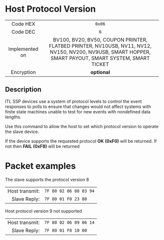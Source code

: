 # Host Protocol Version 

|                   |                       |
|:-----------------:|:---------------------:|
| Code HEX          | `0x06`                |
| Code DEC          | `6`                  |
| Implemented on    | BV100, BV20, BV50, COUPON PRINTER, FLATBED PRINTER, NV10USB, NV11, NV12, NV150, NV200, NV9USB, SMART HOPPER, SMART PAYOUT, SMART SYSTEM, SMART TICKET |
| Encryption        | **optional**          |

## Description
ITL SSP devices use a system of protocol levels to control the event responses to polls to
ensure that changes would not affect systems with finite state machines unable to test for
new events with non­defined data lengths.

Use this command to allow the host to set which protocol version to operate the slave
device.

If the device supports the requested protocol **OK** **(0xF0)** will be returned.
If not then **FAIL** **(0xF8)** will be returned
# Packet examples

The slave supports the protocol version 8

|                |                       |
|---------------:|:----------------------|
| Host transmit: | `7F 80 02 06 08 03 94` |
| Slave Reply:   | `7F 80 01 F0 23 80` |


Host protocol version 9 not supported

|                |                       |
|---------------:|:----------------------|
| Host transmit: | `7F 80 02 06 09 06 14` |
| Slave Reply:   | `7F 80 01 F8 10 00` |

